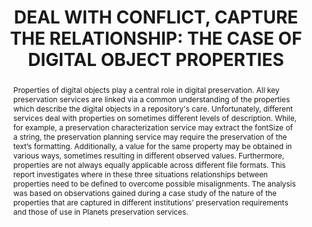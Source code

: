 ---
abstract: 'Properties of digital objects play a central role in digital

  preservation. All key preservation services are linked via

  a common understanding of the properties which describe

  the digital objects in a repository''s care. Unfortunately,

  different services deal with properties on

  sometimes different levels of description. While, for example,

  a preservation characterization service may extract

  the fontSize of a string, the preservation planning

  service may require the preservation of the text’s formatting.

  Additionally, a value for the same property may be

  obtained in various ways, sometimes resulting in different

  observed values. Furthermore, properties are not always

  equally applicable across different file formats.

  This report investigates where in these three situations

  relationships between properties need to be defined

  to overcome possible misalignments.

  The analysis was based on observations gained during

  a case study of the nature of the properties that are captured

  in different institutions’ preservation requirements

  and those of use in Planets preservation services.'
creators:
- Angela Dappert
date: null
document_url: https://services.phaidra.univie.ac.at/api/object/o:180510/download
grand_parent: iPRES
institutions: []
keywords: []
landing_page_url: https://phaidra.univie.ac.at/o:180510
language: eng
layout: publication
license: GPLv3
notes_url: null
parent: iPRES 2010
publication_type: paper
size: 130176
slides_url: null
source_name: iPRES
stream_url: null
title: 'DEAL WITH CONFLICT,  CAPTURE THE RELATIONSHIP:  THE CASE OF DIGITAL OBJECT
  PROPERTIES'
year: 2010
---